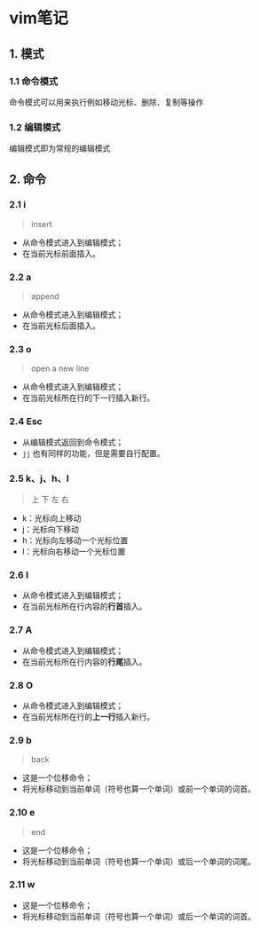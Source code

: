 # vim笔记

## 1. 模式

### 1.1 命令模式

命令模式可以用来执行例如移动光标、删除、复制等操作

### 1.2 编辑模式

编辑模式即为常规的编辑模式



## 2. 命令

### 2.1 i

> insert

* 从命令模式进入到编辑模式；
* 在当前光标前面插入。

### 2.2 a

> append

* 从命令模式进入到编辑模式；
* 在当前光标后面插入。

### 2.3 o

> open a new line

* 从命令模式进入到编辑模式；
* 在当前光标所在行的下一行插入新行。

### 2.4 Esc

* 从编辑模式返回到命令模式；
* `jj` 也有同样的功能，但是需要自行配置。

### 2.5 k、j、h、l

> 上 下 左 右

* k：光标向上移动
* j：光标向下移动
* h：光标向左移动一个光标位置
* l：光标向右移动一个光标位置

### 2.6 I 

* 从命令模式进入到编辑模式；
* 在当前光标所在行内容的**行首**插入。

### 2.7 A

* 从命令模式进入到编辑模式；
* 在当前光标所在行内容的**行尾**插入。

### 2.8 O

* 从命令模式进入到编辑模式；
* 在当前光标所在行的**上一行**插入新行。

### 2.9 b

> back

* 这是一个位移命令；
* 将光标移动到当前单词（符号也算一个单词）或前一个单词的词首。

### 2.10 e

> end

* 这是一个位移命令；
* 将光标移动到当前单词（符号也算一个单词）或后一个单词的词尾。

### 2.11 w

* 这是一个位移命令；
* 将光标移动到当前单词（符号也算一个单词）或后一个单词的词首。
